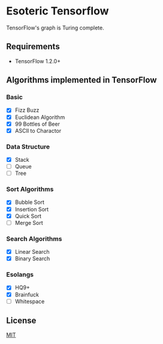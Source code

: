 # Esoteric Tensorflow

TensorFlow's graph is Turing complete.

## Requirements

* TensorFlow 1.2.0+

## Algorithms implemented in TensorFlow

### Basic

- [x] Fizz Buzz
- [x] Euclidean Algorithm
- [x] 99 Bottles of Beer
- [x] ASCII to Charactor

### Data Structure

- [x] Stack
- [ ] Queue
- [ ] Tree

### Sort Algorithms

- [x] Bubble Sort
- [x] Insertion Sort
- [x] Quick Sort
- [ ] Merge Sort

### Search Algorithms

- [x] Linear Search
- [x] Binary Search

### Esolangs

- [x] HQ9+
- [x] Brainfuck
- [ ] Whitespace

## License

[MIT](https://github.com/akimach/EsotericTensorFlow/blob/master/LICENSE)

